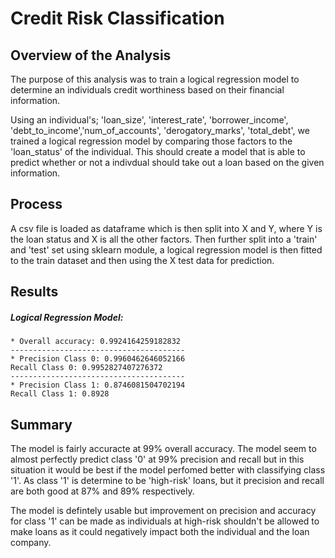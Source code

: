 # Credit Risk Classification

## Overview of the Analysis
The purpose of this analysis was to train a logical regression model to determine an individuals credit worthiness based on their financial information. 

Using an individual's; 'loan_size', 'interest_rate', 'borrower_income', 'debt_to_income','num_of_accounts', 'derogatory_marks', 'total_debt', we trained a logical regression model by comparing those factors to the 'loan_status' of the individual. This should create a model that is able to predict whether or not a indivdual should take out a loan based on the given information. 

## Process 
A csv file is loaded as dataframe which is then split into X and Y, where Y is the loan status and X is all the other factors. Then further split into a 'train' and 'test' set using sklearn module, a logical regression model is then fitted to the train dataset and then using the X test data for prediction.

## Results
##### Logical Regression Model:
    * Overall accuracy: 0.9924164259182832
    ---------------------------------------
    * Precision Class 0: 0.9960462646052166
    Recall Class 0: 0.9952827407276372
    ---------------------------------------
    * Precision Class 1: 0.8746081504702194
    Recall Class 1: 0.8928

## Summary
The model is fairly accuracte at 99% overall accuracy. The model seem to almost perfectly predict class '0' at 99% precision and recall but in this situation it would be best if the model perfomed better with classifying class '1'. As class '1' is determine to be 'high-risk' loans, but it precision and recall are both good at 87% and 89% respectively. 

The model is defintely usable but improvement on precision and accuracy for class '1' can be made as individuals at high-risk shouldn't be allowed to make loans as it could negatively impact both the individual and the loan company. 
